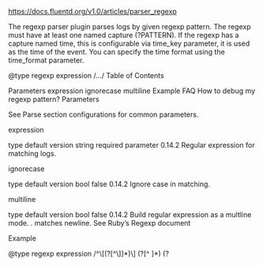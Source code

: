 https://docs.fluentd.org/v1.0/articles/parser_regexp

The regexp parser plugin parses logs by given regexp pattern. The regexp must have at least one named capture (?<NAME>PATTERN). If the regexp has a capture named time, this is configurable via time_key parameter, it is used as the time of the event. You can specify the time format using the time_format parameter.

<parse>
  @type regexp
  expression /.../
</parse>
Table of Contents

Parameters
expression
ignorecase
multiline
Example
FAQ
How to debug my regexp pattern?
Parameters

See Parse section configurations for common parameters.

expression

type	default	version
string	required parameter	0.14.2
Regular expression for matching logs.

ignorecase

type	default	version
bool	false	0.14.2
Ignore case in matching.

multiline

type	default	version
bool	false	0.14.2
Build regular expression as a multline mode. . matches newline. See Ruby’s Regexp document

Example

<parse>
  @type regexp
  expression /^\[(?<logtime>[^\]]*)\] (?<name>[^ ]*) (?<title>[^ ]*) (?<id>\d*)$/
  time_key logtime
  time_format %Y-%m-%d %H:%M:%S %z
  types id:integer
</parse>
With this config:

[2013-02-28 12:00:00 +0900] alice engineer 1
This incoming log is parsed as:

time:
1362020400 (22013-02-28 12:00:00 +0900)

record:
{
  "name" : "alice",
  "title": "engineer",
  "id"   : 1
}
FAQ

How to debug my regexp pattern?

fluentd-ui’s in_tail editor helps your regexp testing. Another way, Fluentular is a great website to test your regexp for Fluentd configuration.

NOTE: You may hit Application Error at Fluentular due to heroku free plan limitation. Retry a few hours later or use fluentd-ui instead.